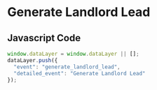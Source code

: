 # Generate Landlord Lead

### 

## Javascript Code
```js
window.dataLayer = window.dataLayer || [];
dataLayer.push({
  "event": "generate_landlord_lead",
  "detailed_event": "Generate Landlord Lead"
});
```








